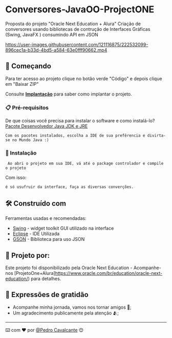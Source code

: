 # Conversores-JavaOO-ProjectONE
Proposta do projeto "Oracle Next Education + Alura" Criação de conversores usando bibliotecas de contrução de Interfaces Gráficas (Swing, JavaFX ) consumindo API em JSON

https://user-images.githubusercontent.com/121116875/222532099-896cec1a-b33d-4bd5-a584-63e0fff90662.mp4




## 🚀 Começando

Para ter acesso ao projeto clique no botão verde "Código" e depois clique em "Baixar ZIP"

Consulte **[Implantação](https://www.youtube.com/results?search_query=como+instala+o+eclipse)** para saber como implantar o projeto.

### 📋 Pré-requisitos

De que coisas você precisa para instalar o software e como instalá-lo?
<a href="https://www.oracle.com/br/java/technologies/downloads/">Pacote Desenvolvedor Java JDK e JRE</a>
```
Com os pacotes instalados, escolha a IDE de sua prefêrencia e divirta-se no Mundo Java :)
```

### 🔧 Instalação

```
 Ao abri o projeto em sua IDE, vá até o package controlador e compile o projeto
```

Com isso:

```
é só usufruir da interface, faça as diversas converções.
```
## 🛠️ Construído com

Ferramentas usadas e recomendadas:

* [Swing](https://www.alura.com.br/artigos/como-criar-interface-grafica-swing-java) - widget toolkit GUI utilizado na interface
* [Eclipse](https://www.eclipse.org/downloads/) - IDE Utilizada
* [GSON](https://github.com/google/gson) - Biblioteca para uso JSON


## 📄 Projeto por:

Este projeto foi disponibilizado pela Oracle Next Education - Acompanhe-nos [ProjetoOne+Alura]https://www.oracle.com/br/education/oracle-next-education/) para detalhes.

## 🎁 Expressões de gratidão

* Acompanhe minha jornada, vamos nos tornar amigos 📢;
* Um agradecimento publicamente pela atenção 🫂;

---
⌨️ com ❤️ por [@Pedro Cavalcante](https://www.linkedin.com/in/pedrocavalcante-51576121b/) 😊

